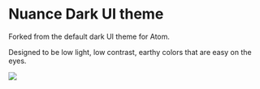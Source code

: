 # Nuance Dark UI theme

Forked from the default dark UI theme for Atom.

Designed to be low light, low contrast, earthy colors that are easy on the eyes.

![](https://raw.githubusercontent.com/polygonix/nuance-dark-ui/master/screenshot.png)
